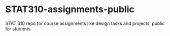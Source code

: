 # STAT310-assignments-public
STAT 310 repo for course assignments like design tasks and projects, public for students
